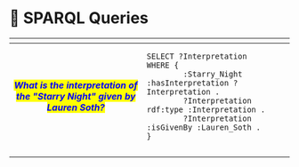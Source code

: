 # 👾 SPARQL Queries

<table data-card-size="large" data-view="cards"><thead><tr><th align="center"></th><th></th><th></th></tr></thead><tbody><tr><td align="center"><em><mark style="color:blue;"><strong>What is the interpretation of the "Starry Night" given by Lauren Soth?</strong></mark></em></td><td><pre class="language-sparql" data-overflow="wrap"><code class="lang-sparql">SELECT ?Interpretation
WHERE {
        :Starry_Night :hasInterpretation ?Interpretation .
        ?Interpretation rdf:type :Interpretation .
        ?Interpretation :isGivenBy :Lauren_Soth .    
}
</code></pre></td><td></td></tr><tr><td align="center"></td><td></td><td></td></tr><tr><td align="center"></td><td></td><td></td></tr></tbody></table>
